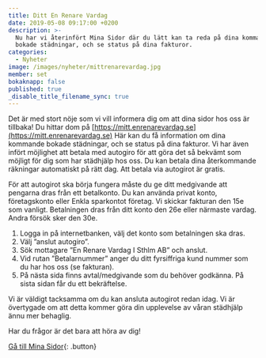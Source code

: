 ```yaml
---
title: Ditt En Renare Vardag
date: 2019-05-08 09:17:00 +0200
description: >-
  Nu har vi återinfört Mina Sidor där du lätt kan ta reda på dina kommande
  bokade städningar, och se status på dina fakturor.
categories:
  - Nyheter
image: /images/nyheter/mittrenarevardag.jpg
member: set
bokaknapp: false
published: true
_disable_title_filename_sync: true
---
```


Det &auml;r med stort nöje som vi vill informera dig om att dina sidor hos oss &auml;r tillbaka\! Du hittar dom p&aring; [https://mitt.enrenarevardag.se](https://mitt.enrenarevardag.se) H&auml;r kan du f&aring; information om dina kommande bokade st&auml;dningar, och se status p&aring; dina fakturor. Vi har &auml;ven infört möjlighet att betala med autogiro för att göra det s&aring; bekv&auml;mt som möjligt för dig som har st&auml;dhj&auml;lp hos oss. Du kan betala dina &aring;terkommande r&auml;kningar automatiskt p&aring; r&auml;tt dag. Att betala via autogirot &auml;r gratis.

För att autogirot ska börja fungera m&aring;ste du ge ditt medgivande att pengarna dras fr&aring;n ett betalkonto. Du kan anv&auml;nda privat konto, företagskonto eller Enkla sparkontot företag. Vi skickar fakturan den 15e som vanligt. Betalningen dras fr&aring;n ditt konto den 26e eller n&auml;rmaste vardag. Andra försök sker den 30e.

1. Logga in p&aring; internetbanken, v&auml;lj det konto som betalningen ska dras.
2. V&auml;lj ”anslut autogiro”.
3. Sök mottagare ”En Renare Vardag I Sthlm AB” och anslut.
4. Vid rutan ”Betalarnummer” anger du ditt fyrsiffriga kund nummer som du har hos oss (se fakturan).
5. P&aring; n&auml;sta sida finns avtal/medgivande som du behöver godk&auml;nna. P&aring; sista sidan f&aring;r du ett bekr&auml;ftelse.

Vi &auml;r v&auml;ldigt tacksamma om du kan ansluta autogirot redan idag. Vi &auml;r övertygade om att detta kommer göra din upplevelse av v&aring;ran st&auml;dhj&auml;lp &auml;nnu mer behaglig.

Har du fr&aring;gor &auml;r det bara att höra av dig\!

[G&aring; till Mina Sidor](https://mitt.enrenarevardag.se){: .button}